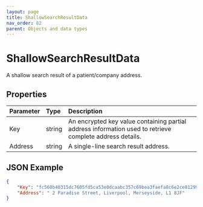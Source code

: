 ```yaml
---
layout: page
title: ShallowSearchResultData
nav_order: 82
parent: Objects and data types
---
```


# ShallowSearchResultData

A shallow search result of a patient/company address.

## Properties

| Parameter | Type   | Description                                                 |
|:----------|:-------|:------------------------------------------------------------|
| Key | string | An encrypted key value containing partial address information used to retrieve complete address details. |
| Address | string | A single-line search result address. |

## JSON Example

```json
{
    "Key": "fc560b40315dc7605fd5ca53e0dcaabc357c69bea3faefa8c6e2ce8129909061956910b77338ee2c2cdbb1c7c5f7c64bcf338d78bc148f81f6786152d3ef2987b3ab5b1e5588b1db7939bb5e0edffec4614c4511c4a7a0dfd9bc9077749482b152217c572b0f78552c75be542ffcea6446110af6da78213c1f71569f35abab7d65f82f382f8b8dc663c8e6a1405bf17c331d379f375ffbc6ec3ebc21a985a69355d10622db48eceb7f23b38c5037ed2315c3d858268baae1879f6f84b3b65586742086832ec398acdfd56680a72991d7bb38bbfd1fa61991aebf0bd1982dc06b",
    "Address": " 2 Paradise Street, Liverpool, Merseyside, L1 8JF"
}
```
